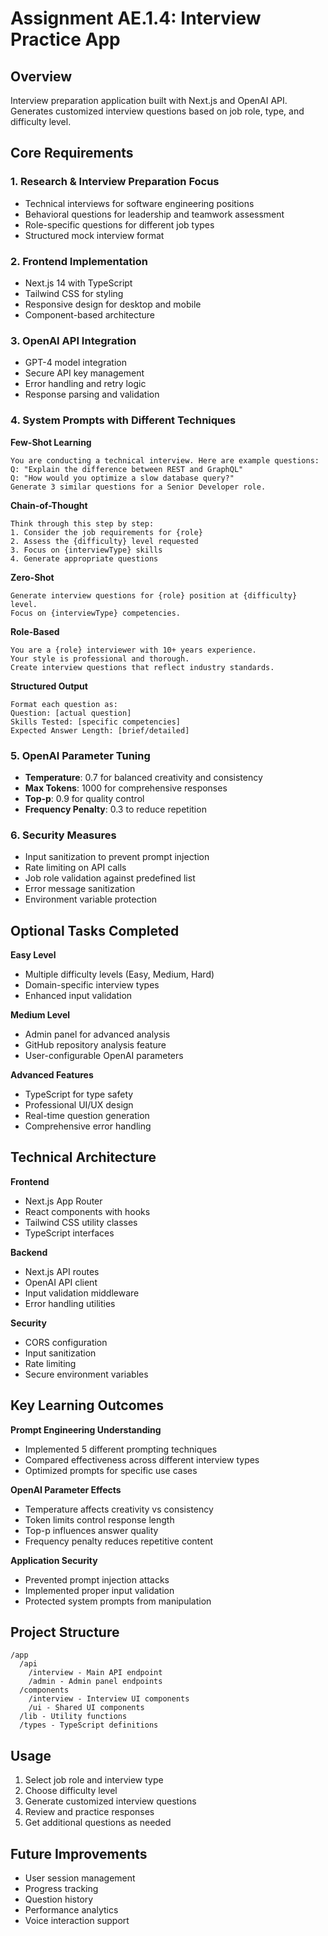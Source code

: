 # Assignment AE.1.4: Interview Practice App

## Overview
Interview preparation application built with Next.js and OpenAI API. Generates customized interview questions based on job role, type, and difficulty level.

## Core Requirements

### 1. Research & Interview Preparation Focus
- Technical interviews for software engineering positions
- Behavioral questions for leadership and teamwork assessment
- Role-specific questions for different job types
- Structured mock interview format

### 2. Frontend Implementation
- Next.js 14 with TypeScript
- Tailwind CSS for styling
- Responsive design for desktop and mobile
- Component-based architecture

### 3. OpenAI API Integration
- GPT-4 model integration
- Secure API key management
- Error handling and retry logic
- Response parsing and validation

### 4. System Prompts with Different Techniques

**Few-Shot Learning**
```
You are conducting a technical interview. Here are example questions:
Q: "Explain the difference between REST and GraphQL"
Q: "How would you optimize a slow database query?"
Generate 3 similar questions for a Senior Developer role.
```

**Chain-of-Thought**
```
Think through this step by step:
1. Consider the job requirements for {role}
2. Assess the {difficulty} level requested
3. Focus on {interviewType} skills
4. Generate appropriate questions
```

**Zero-Shot**
```
Generate interview questions for {role} position at {difficulty} level.
Focus on {interviewType} competencies.
```

**Role-Based**
```
You are a {role} interviewer with 10+ years experience.
Your style is professional and thorough.
Create interview questions that reflect industry standards.
```

**Structured Output**
```
Format each question as:
Question: [actual question]
Skills Tested: [specific competencies]
Expected Answer Length: [brief/detailed]
```

### 5. OpenAI Parameter Tuning
- **Temperature**: 0.7 for balanced creativity and consistency
- **Max Tokens**: 1000 for comprehensive responses
- **Top-p**: 0.9 for quality control
- **Frequency Penalty**: 0.3 to reduce repetition

### 6. Security Measures
- Input sanitization to prevent prompt injection
- Rate limiting on API calls
- Job role validation against predefined list
- Error message sanitization
- Environment variable protection

## Optional Tasks Completed

**Easy Level**
- Multiple difficulty levels (Easy, Medium, Hard)
- Domain-specific interview types
- Enhanced input validation

**Medium Level**
- Admin panel for advanced analysis
- GitHub repository analysis feature
- User-configurable OpenAI parameters

**Advanced Features**
- TypeScript for type safety
- Professional UI/UX design
- Real-time question generation
- Comprehensive error handling

## Technical Architecture

**Frontend**
- Next.js App Router
- React components with hooks
- Tailwind CSS utility classes
- TypeScript interfaces

**Backend**
- Next.js API routes
- OpenAI API client
- Input validation middleware
- Error handling utilities

**Security**
- CORS configuration
- Input sanitization
- Rate limiting
- Secure environment variables

## Key Learning Outcomes

**Prompt Engineering Understanding**
- Implemented 5 different prompting techniques
- Compared effectiveness across different interview types
- Optimized prompts for specific use cases

**OpenAI Parameter Effects**
- Temperature affects creativity vs consistency
- Token limits control response length
- Top-p influences answer quality
- Frequency penalty reduces repetitive content

**Application Security**
- Prevented prompt injection attacks
- Implemented proper input validation
- Protected system prompts from manipulation

## Project Structure
```
/app
  /api
    /interview - Main API endpoint
    /admin - Admin panel endpoints
  /components
    /interview - Interview UI components
    /ui - Shared UI components
  /lib - Utility functions
  /types - TypeScript definitions
```

## Usage
1. Select job role and interview type
2. Choose difficulty level
3. Generate customized interview questions
4. Review and practice responses
5. Get additional questions as needed

## Future Improvements
- User session management
- Progress tracking
- Question history
- Performance analytics
- Voice interaction support